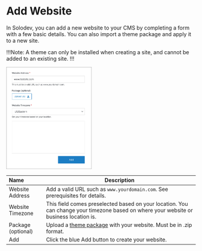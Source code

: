 # Add Website

In Solodev, you can add a new website to your CMS by completing a form with a few basic details. You can also import a theme package and apply it to a new site.

!!!Note:
A theme can only be installed when creating a site, and cannot be added to an existing site.
!!!

<img src="../../../../images/add-site-form1.jpg" alt="Add site form" style="width: 45%;"></a> 

**Name** | **Description**
:--- | ---
Website Address | Add a valid URL such as `www.yourdomain.com`. See prerequisites for details.
Website Timezone | This field comes preselected based on your location. You can change your timezone based on where your website or business location is.
Package (optional) | Upload a <a href="/tutorials/websites/how-to-import-a-theme/">theme package</a> with your website. Must be in .zip format.
Add | Click the blue Add button to create your website. 